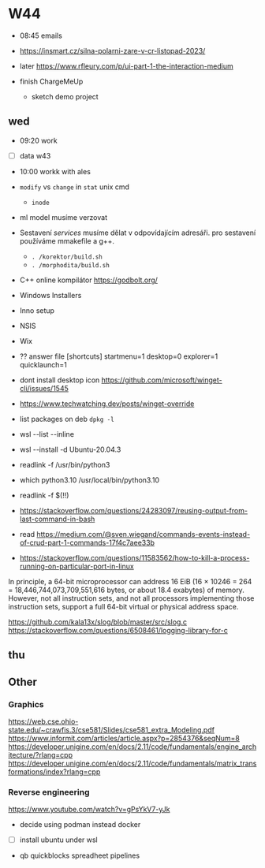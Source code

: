 # W44

- 08:45 emails
- <https://insmart.cz/silna-polarni-zare-v-cr-listopad-2023/>
- later <https://www.rfleury.com/p/ui-part-1-the-interaction-medium>

- finish ChargeMeUp
  - sketch demo project

## wed

- 09:20 work
- [ ] data w43
- 10:00 workk with ales

- `modify` vs `change` in `stat` unix cmd
  - `inode`

- ml model musíme verzovat

- Sestavení *services* musíme dělat v odpovídajícím adresáři.
pro sestavení používáme mmakefile a g++.
  - `. /korektor/build.sh`  
  - `. /morphodita/build.sh`

- C++ online kompilátor <https://godbolt.org/>

- Windows Installers
- Inno setup
- NSIS
- Wix
- ?? answer file
    [shortcuts]
    startmenu=1
    desktop=0
    explorer=1
    quicklaunch=1

- dont install desktop icon <https://github.com/microsoft/winget-cli/issues/1545>
- <https://www.techwatching.dev/posts/winget-override>

- list packages on deb `dpkg -l`
- wsl --list --inline
- wsl --install -d Ubuntu-20.04.3
- readlink -f /usr/bin/python3
- which python3.10
  /usr/local/bin/python3.10
- readlink -f $(!!)
- <https://stackoverflow.com/questions/24283097/reusing-output-from-last-command-in-bash>

- read <https://medium.com/@sven.wiegand/commands-events-instead-of-crud-part-1-commands-17f4c7aee33b>
- <https://stackoverflow.com/questions/11583562/how-to-kill-a-process-running-on-particular-port-in-linux>

In principle, a 64-bit microprocessor can address 16 EiB (16 × 10246 = 264 = 18,446,744,073,709,551,616 bytes, or about 18.4 exabytes) of memory. However, not all instruction sets, and not all processors implementing those instruction sets, support a full 64-bit virtual or physical address space.

<https://github.com/kala13x/slog/blob/master/src/slog.c>
<https://stackoverflow.com/questions/6508461/logging-library-for-c>

## thu



## Other

### Graphics

<https://web.cse.ohio-state.edu/~crawfis.3/cse581/Slides/cse581_extra_Modeling.pdf>
<https://www.informit.com/articles/article.aspx?p=2854376&seqNum=8>
<https://developer.unigine.com/en/docs/2.11/code/fundamentals/engine_architecture/?rlang=cpp>
<https://developer.unigine.com/en/docs/2.11/code/fundamentals/matrix_transformations/index?rlang=cpp>

### Reverse engineering

<https://www.youtube.com/watch?v=gPsYkV7-yJk>

- decide using podman instead docker
- [ ] install ubuntu under wsl

- qb quickblocks spreadheet pipelines
